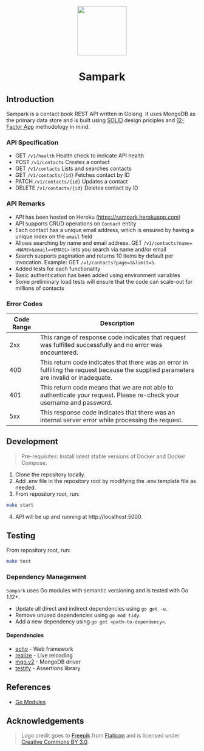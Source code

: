 <p align="center">
  <img src="https://user-images.githubusercontent.com/4137581/63674200-a3cba480-c803-11e9-9f47-b90669bef337.png" height="130px"/>
</p>
<h1 align="center">Sampark</h1>

## Introduction

Sampark is a contact book REST API written in Golang. It uses MongoDB as the primary data store and is built using [SOLID](https://en.wikipedia.org/wiki/SOLID) design priciples and [12-Factor App](https://12factor.net/) methodology in mind.

### API Specification

- GET `/v1/health` Health check to indicate API health
- POST `/v1/contacts` Creates a contact
- GET `/v1/contacts` Lists and searches contacts
- GET `/v1/contacts/{id}` Fetches contact by ID
- PATCH `/v1/contacts/{id}` Updates a contact
- DELETE `/v1/contacts/{id}` Deletes contact by ID

### API Remarks

- API has been hosted on Heroku (https://sampark.herokuapp.com)
- API supports CRUD operations on `Contact` entity
- Each contact has a unique email address, which is ensured by having a unique index on the `email` field
- Allows searching by name and email address. GET `/v1/contacts?name=<NAME>&email=<EMAIL>` lets you search via name and/or email
- Search supports pagination and returns 10 items by default per invocation. Example: GET `/v1/contacts?page=1&limit=5`.
- Added tests for each functionality
- Basic authentication has been added using environment variables
- Some preliminary load tests will ensure that the code can scale-out for millions of contacts

### Error Codes

| Code Range | Description |
| ----- | ----- |
| 2xx | This range of response code indicates that request was fulfilled successfully and no error was encountered. |
| 400 | This return code indicates that there was an error in fulfilling the request because the supplied parameters are invalid or inadequate. |
| 401 | This return code means that we are not able to authenticate your request. Please re-check your username and password. |
| 5xx | This response code indicates that there was an internal server error while processing the request. |

## Development

> Pre-requisites: Install latest stable versions of Docker and Docker Compose.

1. Clone the repository locally.
2. Add .env file in the repository root by modifying the .env.template file as needed.
3. From repository root, run:
```bash
make start
```
4. API will be up and running at http://localhost:5000.

## Testing

From repository root, run:
```bash
make test
```

### Dependency Management

`Sampark` uses Go modules with semantic versioning and is tested with Go 1.12+.

* Update all direct and indirect dependencies using `go get -u`.
* Remove unused dependencies using `go mod tidy`.
* Add a new dependency using `go get <path-to-dependency>`.

#### Dependencies

* [echo](https://echo.labstack.com/) - Web framework
* [realize](https://github.com/oxequa/realize) - Live reloading
* [mgo.v2](https://gopkg.in/mgo.v2) - MongoDB driver
* [testify](https://github.com/stretchr/testify) - Assertions library

## References

* [Go Modules](https://github.com/golang/go/wiki/Modules)
<!-- * [Using MongoDB Go Driver](https://vkt.sh/go-mongodb-driver-cookbook/) -->

## Acknowledgements

> Logo credit goes to [Freepik](https://www.flaticon.com/authors/freepik) from [Flaticon](https://www.flaticon.com) and is licensed under [Creative Commons BY 3.0](http://creativecommons.org/licenses/by/3.0).
